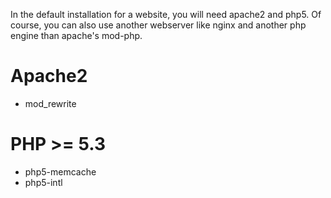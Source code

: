 In the default installation for a website, you will need apache2 and php5. Of course, you can also use another webserver like nginx and another php engine than apache's mod-php. 

# Apache2

* mod_rewrite  

# PHP >= 5.3 

* php5-memcache
* php5-intl

